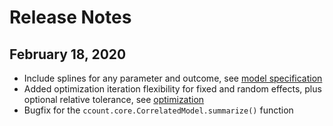 # Release Notes

## February 18, 2020
- Include splines for any parameter and outcome, see [model specification](code.md#specification)
- Added optimization iteration flexibility for fixed and random effects, plus optional relative tolerance, see [optimization](code.md#optimization)
- Bugfix for the `ccount.core.CorrelatedModel.summarize()` function
